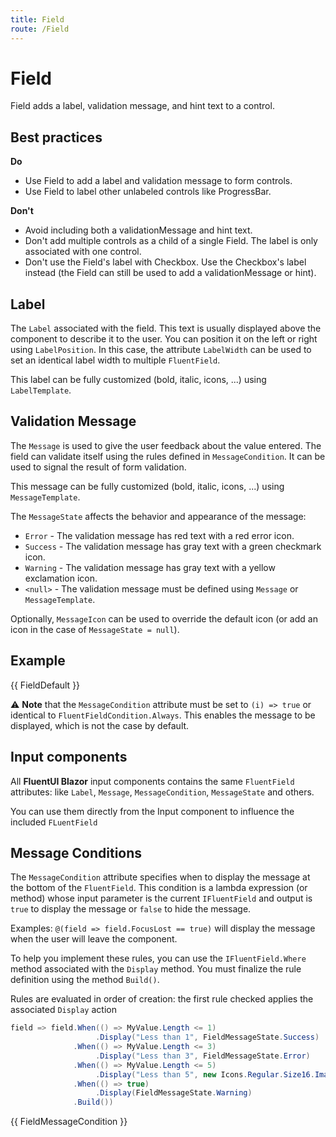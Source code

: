 ```yaml
---
title: Field
route: /Field
---
```


# Field

Field adds a label, validation message, and hint text to a control.

## Best practices

**Do**

- Use Field to add a label and validation message to form controls.
- Use Field to label other unlabeled controls like ProgressBar.

**Don't**

- Avoid including both a validationMessage and hint text.
- Don't add multiple controls as a child of a single Field. The label is only associated with one control.
- Don't use the Field's label with Checkbox. Use the Checkbox's label instead (the Field can still be used to add a validationMessage or hint).

## Label

The `Label` associated with the field.
This text is usually displayed above the component to describe it to the user.
You can position it on the left or right using `LabelPosition`.
In this case, the attribute `LabelWidth` can be used to set an identical label width
to multiple `FluentField`.

This label can be fully customized (bold, italic, icons, ...) using `LabelTemplate`.

## Validation Message

The `Message` is used to give the user feedback about the value entered.
The field can validate itself using the rules defined in `MessageCondition`.
It can be used to signal the result of form validation.

This message can be fully customized (bold, italic, icons, ...) using `MessageTemplate`.

The `MessageState` affects the behavior and appearance of the message:
- `Error` - The validation message has red text with a red error icon.
- `Success` - The validation message has gray text with a green checkmark icon.
- `Warning` - The validation message has gray text with a yellow exclamation icon.
- `<null>` - The validation message must be defined using `Message` or `MessageTemplate`.

Optionally, `MessageIcon` can be used to override the default icon
(or add an icon in the case of `MessageState = null`).

## Example

{{ FieldDefault }}

⚠️ **Note** that the `MessageCondition` attribute must be set to
`(i) => true` or identical to `FluentFieldCondition.Always`.
This enables the message to be displayed, which is not the case by default.

## Input components

All **FluentUI Blazor** input components contains the same `FluentField` attributes:
like `Label`, `Message`, `MessageCondition`, `MessageState` and others.

You can use them directly from the Input component to influence the included `FLuentField`

## Message Conditions

The `MessageCondition` attribute specifies when to display the message
at the bottom of the `FluentField`.
This condition is a lambda expression (or method) whose input parameter
is the current `IFluentField` and output is `true` to display the message
or `false` to hide the message.

Examples: `@(field => field.FocusLost == true)` will display the message
when the user will leave the component.

To help you implement these rules, you can use the `IFluentField.Where`
method associated with the `Display` method. You must finalize the rule
definition using the method `Build()`.

Rules are evaluated in order of creation: the first rule checked applies
the associated `Display` action

```csharp
field => field.When(() => MyValue.Length <= 1)
                   .Display("Less than 1", FieldMessageState.Success)
              .When(() => MyValue.Length <= 3)
                   .Display("Less than 3", FieldMessageState.Error)
              .When(() => MyValue.Length <= 5)
                   .Display("Less than 5", new Icons.Regular.Size16.Image())
              .When(() => true)
                   .Display(FieldMessageState.Warning)
              .Build())
```

{{ FieldMessageCondition }}


